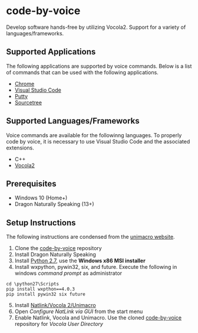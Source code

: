 # code-by-voice
Develop software hands-free by utilizing Vocola2. Support for a variety of languages/frameworks.

## Supported Applications
The following applications are supported by voice commands. Below is a list of commands that can be used with the following applications.
- [Chrome](https://www.google.com/chrome/?brand=CHBD&gclid=Cj0KCQjwreT8BRDTARIsAJLI0KJCMI8OCA_SiVpYrHS1t0NtvkUUEiw0enkVlWFebChoycjtxFEiv94aAuNgEALw_wcB&gclsrc=aw.ds)
- [Visual Studio Code](https://code.visualstudio.com/download)
- [Putty](https://www.chiark.greenend.org.uk/~sgtatham/putty/latest.html)
- [Sourcetree](https://www.sourcetreeapp.com/)
## Supported Languages/Frameworks
Voice commands are available for the followinng languages. To properly code by voice, it is necessary to use Visual Studio Code and the associated extensions.
- C++
- [Vocola2](http://vocola.net/v2/InstallVocola.asp)
## Prerequisites
- Windows 10 (Home+)
- Dragon Naturally Speaking (13+)
## Setup Instructions
The following instructions are condensed from the [unimacro website](https://qh.antenna.nl/unimacro/installation/index.html).
1. Clone the [code-by-voice](https://github.com/ralphflachs/code-by-voice) repository
2. Install Dragon Naturally Speaking
3. Install [Python 2.7](https://www.python.org/downloads/release/python-2718/), use the **Windows x86 MSI installer**
4. Install wxpython, pywin32, six, and future. Execute the following in windows *command prompt* as administrator
```
cd \python27\Scripts
pip install wxpthon==4.0.3
pip install pywin32 six future
```
5. Install [Natlink/Vocola 2/Unimacro](https://sourceforge.net/projects/natlink/files/natlink/natlink4.2/setup-natlink-4.2.exe/download)
5. Open *Configure NatLink via GUI* from the start menu
7. Enable Natlink, Vocola and Unimacro. Use the cloned [code-by-voice](https://github.com/ralphflachs/code-by-voice) repository for *Vocola User Directory*